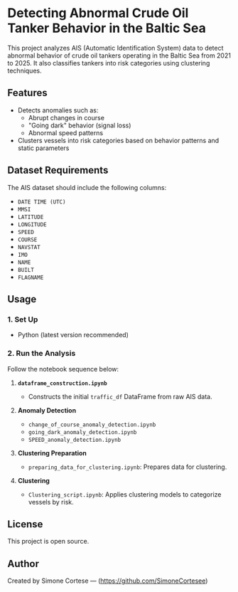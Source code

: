 # Detecting Abnormal Crude Oil Tanker Behavior in the Baltic Sea

This project analyzes AIS (Automatic Identification System) data to detect abnormal behavior of crude oil tankers operating in the Baltic Sea from 2021 to 2025. It also classifies tankers into risk categories using clustering techniques.

## Features

- Detects anomalies such as:
  - Abrupt changes in course
  - "Going dark" behavior (signal loss)
  - Abnormal speed patterns
- Clusters vessels into risk categories based on behavior patterns and static parameters 

## Dataset Requirements

The AIS dataset should include the following columns:

- `DATE TIME (UTC)`
- `MMSI`
- `LATITUDE`
- `LONGITUDE`
- `SPEED`
- `COURSE`
- `NAVSTAT`
- `IMO`
- `NAME`
- `BUILT`
- `FLAGNAME`

## Usage

### 1. Set Up

- Python (latest version recommended)

### 2. Run the Analysis

Follow the notebook sequence below:

1. **`dataframe_construction.ipynb`**
   - Constructs the initial `traffic_df` DataFrame from raw AIS data.

2. **Anomaly Detection**
   - `change_of_course_anomaly_detection.ipynb`
   - `going_dark_anomaly_detection.ipynb`
   - `SPEED_anomaly_detection.ipynb`

3. **Clustering Preparation**
   - `preparing_data_for_clustering.ipynb`: Prepares data for clustering.

4. **Clustering**
   - `Clustering_script.ipynb`: Applies clustering models to categorize vessels by risk.


## License

This project is open source. 

## Author

Created by Simone Cortese — (https://github.com/SimoneCortesee)
